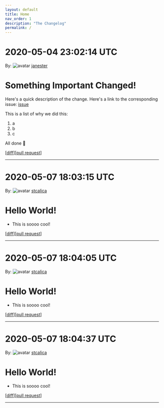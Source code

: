 ```yaml
---
layout: default
title: Home
nav_order: 1
description: "The Changelog"
permalink: /
---
```


# 2020-05-04 23:02:14 UTC

By: ![avatar](https://avatars1.githubusercontent.com/u/3330181?v=4&s=50) [janester](https://github.com/janester)

# Something Important Changed!

Here's a quick description of the change. Here's a link to the corresponding issue: [issue]()

This is a list of why we did this:

1. a
1. b
1. c

All done 🎉

[[diff](https://github.com/githubsatelliteworkshops/webhooks-with-rest/pull/9.diff)][[pull request](https://github.com/githubsatelliteworkshops/webhooks-with-rest/pull/9)]
* * *

# 2020-05-07 18:03:15 UTC

By: ![avatar](https://avatars3.githubusercontent.com/u/5624835?v=4&s=50) [stcalica](https://github.com/stcalica)

# Hello World!

- This is soooo cool!

[[diff](https://github.com/stcalica/webhooks-with-rest/pull/1.diff)][[pull request](https://github.com/stcalica/webhooks-with-rest/pull/1)]
* * *
# 2020-05-07 18:04:05 UTC

By: ![avatar](https://avatars3.githubusercontent.com/u/5624835?v=4&s=50) [stcalica](https://github.com/stcalica)

# Hello World!

- This is soooo cool!

[[diff](https://github.com/stcalica/webhooks-with-rest/pull/1.diff)][[pull request](https://github.com/stcalica/webhooks-with-rest/pull/1)]
* * *
# 2020-05-07 18:04:37 UTC

By: ![avatar](https://avatars3.githubusercontent.com/u/5624835?v=4&s=50) [stcalica](https://github.com/stcalica)

# Hello World!

- This is soooo cool!

[[diff](https://github.com/stcalica/webhooks-with-rest/pull/1.diff)][[pull request](https://github.com/stcalica/webhooks-with-rest/pull/1)]
* * *
